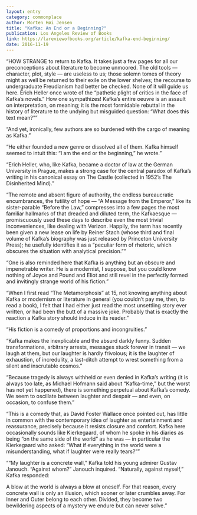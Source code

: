 ```yaml
---
layout: entry
category: commonplace
author: Morten Høi Jensen
title: "Kafka: An End or a Beginning?"
publication: Los Angeles Review of Books
link: https://lareviewofbooks.org/article/kafka-end-beginning/
date: 2016-11-19
---
```


“HOW STRANGE to return to Kafka. It takes just a few pages for all our preconceptions about literature to become unmoored. The old tools — character, plot, style — are useless to us; those solemn tomes of theory might as well be returned to their exile on the lower shelves; the recourse to undergraduate Freudianism had better be checked. None of it will guide us here. Erich Heller once wrote of the “pathetic plight of critics in the face of Kafka’s novels.” How one sympathizes! Kafka’s entire oeuvre is an assault on interpretation, on meaning; it is the most formidable rebuttal in the history of literature to the undying but misguided question: “What does this text mean?””

“And yet, ironically, few authors are so burdened with the cargo of meaning as Kafka.”

“He either founded a new genre or dissolved all of them. Kafka himself seemed to intuit this: “I am the end or the beginning,” he wrote.”

“Erich Heller, who, like Kafka, became a doctor of law at the German University in Prague, makes a strong case for the central paradox of Kafka’s writing in his canonical essay on The Castle (collected in 1952’s The Disinherited Mind).”

“The remote and absent figure of authority, the endless bureaucratic encumbrances, the futility of hope — “A Message from the Emperor,” like its sister-parable “Before the Law,” compresses into a few pages the most familiar hallmarks of that dreaded and diluted term, the Kafkaesque — promiscuously used these days to describe even the most trivial inconveniences, like dealing with Verizon. Happily, the term has recently been given a new lease on life by Reiner Stach (whose third and final volume of Kafka’s biography was just released by Princeton University Press); he usefully identifies it as a “peculiar form of rhetoric, which obscures the situation with analytical precision.””

“One is also reminded here that Kafka is anything but an obscure and impenetrable writer. He is a modernist, I suppose, but you could know nothing of Joyce and Pound and Eliot and still revel in the perfectly formed and invitingly strange world of his fiction.”

“When I first read “The Metamorphosis” at 15, not knowing anything about Kafka or modernism or literature in general (you couldn’t pay me, then, to read a book), I felt that I had either just read the most unsettling story ever written, or had been the butt of a massive joke. Probably that is exactly the reaction a Kafka story should induce in its reader.”

“His fiction is a comedy of proportions and incongruities.”

“Kafka makes the inexplicable and the absurd darkly funny. Sudden transformations, arbitrary arrests, messages stuck forever in transit — we laugh at them, but our laughter is hardly frivolous; it is the laughter of exhaustion, of incredulity, a last-ditch attempt to wrest something from a silent and inscrutable cosmos.”

“Because tragedy is always withheld or even denied in Kafka’s writing (it is always too late, as Michael Hofmann said about “Kafka-time,” but the worst has not yet happened), there is something perpetual about Kafka’s comedy. We seem to oscillate between laughter and despair — and even, on occasion, to confuse them.”

“This is a comedy that, as David Foster Wallace once pointed out, has little in common with the contemporary idea of laughter as entertainment and reassurance, precisely because it resists closure and comfort. Kafka here occasionally sounds like Kierkegaard, of whom he spoke in his diaries as being “on the same side of the world” as he was — in particular the Kierkegaard who asked: “What if everything in the world were a misunderstanding, what if laughter were really tears?””

““My laughter is a concrete wall,” Kafka told his young admirer Gustav Janouch. “Against whom?” Janouch inquired. “Naturally, against myself,” Kafka responded:

A blow at the world is always a blow at oneself. For that reason, every concrete wall is only an illusion, which sooner or later crumbles away. For Inner and Outer belong to each other. Divided, they become two bewildering aspects of a mystery we endure but can never solve.”

